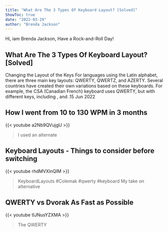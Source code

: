 ```yaml
---
title: "What Are The 3 Types Of Keyboard Layout? [Solved]"
ShowToc: true 
date: "2022-03-29"
author: "Brenda Jackson" 
---
```


Hi, iam Brenda Jackson, Have a Rock-and-Roll Day!
## What Are The 3 Types Of Keyboard Layout? [Solved]
Changing the Layout of the Keys For languages using the Latin alphabet, there are three main key layouts: QWERTY, QWERTZ, and AZERTY. Several countries have created their own variations based on these keyboards. For example, the CSA (Canadian French) keyboard uses QWERTY, but with different keys, including , and .15 Jun 2022

## How I went from 10 to 130 WPM in 3 months
{{< youtube a2Nb9QVujgU >}}
>I used an alternate 

## Keyboard Layouts - Things to consider before switching
{{< youtube rhdMVXlnQIM >}}
>KeyboardLayouts #Colemak #qwerty #keyboard My take on alternative 

## QWERTY vs Dvorak As Fast as Possible
{{< youtube tIJNusYZXMA >}}
>The QWERTY 

